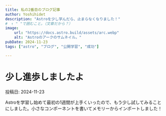 ```yaml
---
title: 私の2番目のブログ記事
author: Yoshihidet
description: "Astroを少し学んだら、止まらなくなりました！"
#　↑ " "で囲むこと。（文章だから？）
image:
    url: "https://docs.astro.build/assets/arc.webp"
    alt: "Astroのアークのサムネイル。"
pubDate: 2024-11-23
tags: ["astro", "ブログ", "公開学習", "成功"]

---
```


# 少し進歩しましたよ

投稿日: 2024-11-23

Astroを学習し始めて最初の1週間が上手くいったので、もう少し試してみることにしました。小さなコンポーネントを書いてメモリーからインポートしました！

